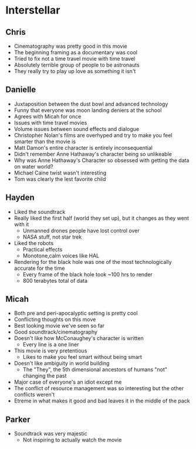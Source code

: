 # Interstellar

## Chris

- Cinematography was pretty good in this movie
- The beginning framing as a documentary was cool
- Tried to fix not a time travel movie with time travel
- Absolutely terrible group of people to be astronauts
- They really try to play up love as something it isn't

## Danielle

- Juxtaposition between the dust bowl and advanced technology
- Funny that everyone was moon landing deniers at the school
- Agrees with Micah for once
- Issues with time travel movies
- Volume issues between sound effects and dialogue
- Christopher Nolan's films are overhyped and try to make you feel smarter than
  the movie is
- Matt Damon's entire character is entirely inconsequential
- Didn't remember Anne Hathaway's character being so unlikeable
- Why was Anne Hathaway's Character so obsessed with getting the data on water
  world?
- Michael Caine twist wasn't interesting
- Tom was clearly the lest favorite child

## Hayden

- Liked the soundtrack
- Really liked the first half (world they set up), but it changes as they went
  with it
  - Unmanned drones people have lost control over
  - NASA stuff, not star trek
- Liked the robots
  - Practical effects
  - Monotone,calm voices like HAL
- Rendering for the black hole was one of the most technologically accurate for
  the time
  - Every frame of the black hole took ~100 hrs to render
  - 800 terabytes total of data

## Micah

- Both pre and peri-apocalyptic setting is pretty cool
- Conflicting thoughts on this move
- Best looking movie we've seen so far
- Good soundtrack/cinematography
- Doesn't like how McConaughey's character is written
  - Every line is a one liner
- This movie is very pretentious
  - Likes to make you feel smart without being smart
- Doesn't like ambiguity in world building
  - The "They", the 5th dimensional ancestors of humans "not" changing the past
- Major case of everyone's an idiot except me
- The conflict of resource management was so interesting but the other
  conflicts weren't
- Etreme in what makes it good and bad leaves it in the middle of the pack

## Parker

- Soundtrack was very majestic
  - Not inspiring to actually watch the movie
